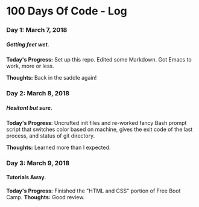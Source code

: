 # 100 Days Of Code - Log


### Day 1: March 7, 2018
##### Getting feet wet.

**Today's Progress:** Set up this repo.  Edited some Markdown. Got Emacs to work, more or less.

**Thoughts:** Back in the saddle again!  


### Day 2: March 8, 2018
##### Hesitant but sure.

**Today's Progress**: Uncrufted init files and re-worked fancy Bash prompt script that switches color based on machine, gives the exit code of the last process, and status of git directory.

**Thoughts:** Learned more than I expected.


### Day 3: March 9, 2018
#### Tutorials Away.
**Today's Progress:** Finished the "HTML and CSS" portion of Free Boot Camp.
**Thoughts:** Good review.

<!-- ### Day 0: February 30, 2016 (Example 1) -->
<!-- ##### (delete me or comment me out) -->

<!-- **Today's Progress**: Fixed CSS, worked on canvas functionality for the app. -->

<!-- **Thoughts:** I really struggled with CSS, but, overall, I feel like I am slowly getting better at it. Canvas is still new for me, but I managed to figure out some basic functionality. -->

<!-- **Link to work:** [Calculator App](http://www.example.com) -->

<!-- ### Day 0: February 30, 2016 (Example 2) -->
<!-- ##### (delete me or comment me out) -->

<!-- **Today's Progress**: Fixed CSS, worked on canvas functionality for the app. -->

<!-- **Thoughts**: I really struggled with CSS, but, overall, I feel like I am slowly getting better at it. Canvas is still new for me, but I managed to figure out some basic functionality. -->

<!-- **Link(s) to work**: [Calculator App](http://www.example.com) -->


<!-- ### Day 1: June 27, Monday -->

<!-- **Today's Progress**: I've gone through many exercises on FreeCodeCamp. -->

<!-- **Thoughts** I've recently started coding, and it's a great feeling when I finally solve an algorithm challenge after a lot of attempts and hours spent. -->

<!-- **Link(s) to work** -->
<!-- 1. [Find the Longest Word in a String](https://www.freecodecamp.com/challenges/find-the-longest-word-in-a-string) -->
<!-- 2. [Title Case a Sentence](https://www.freecodecamp.com/challenges/title-case-a-sentence) -->
